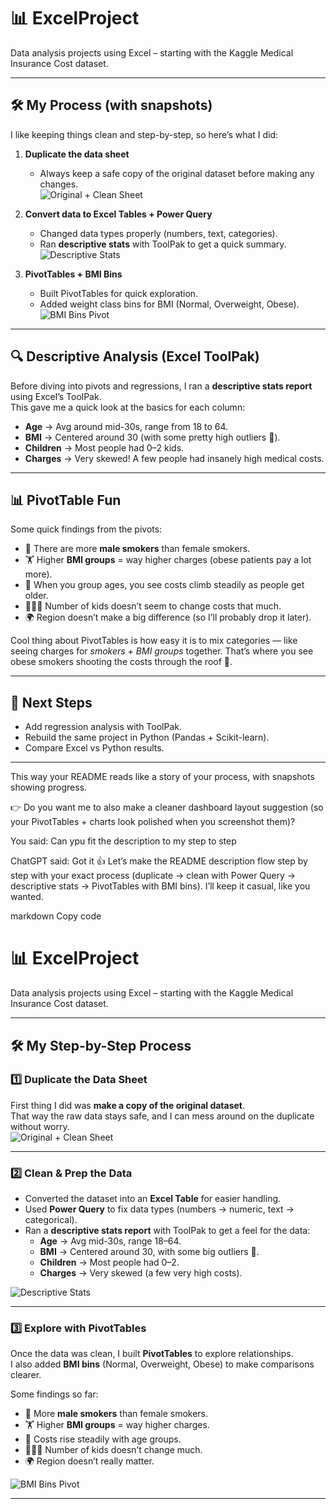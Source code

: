 # 📊 ExcelProject
Data analysis projects using Excel – starting with the Kaggle Medical Insurance Cost dataset.

---

## 🛠 My Process (with snapshots)

I like keeping things clean and step-by-step, so here’s what I did:

1. **Duplicate the data sheet**  
   - Always keep a safe copy of the original dataset before making any changes.  
   ![Original + Clean Sheet](images/step1_duplicate.png)  

2. **Convert data to Excel Tables + Power Query**  
   - Changed data types properly (numbers, text, categories).  
   - Ran **descriptive stats** with ToolPak to get a quick summary.  
   ![Descriptive Stats](images/step2_toolpak.png)  

3. **PivotTables + BMI Bins**  
   - Built PivotTables for quick exploration.  
   - Added weight class bins for BMI (Normal, Overweight, Obese).  
   ![BMI Bins Pivot](images/step3_pivot_bmi.png)  

---

## 🔍 Descriptive Analysis (Excel ToolPak)

Before diving into pivots and regressions, I ran a **descriptive stats report** using Excel’s ToolPak.  
This gave me a quick look at the basics for each column:

- **Age** → Avg around mid-30s, range from 18 to 64.  
- **BMI** → Centered around 30 (with some pretty high outliers 👀).  
- **Children** → Most people had 0–2 kids.  
- **Charges** → Very skewed! A few people had insanely high medical costs.  

---

## 📊 PivotTable Fun

Some quick findings from the pivots:

- 🚬 There are more **male smokers** than female smokers.  
- 🏋️ Higher **BMI groups** = way higher charges (obese patients pay a lot more).  
- 🎂 When you group ages, you see costs climb steadily as people get older.  
- 👨‍👩‍👧 Number of kids doesn’t seem to change costs that much.  
- 🌍 Region doesn’t make a big difference (so I’ll probably drop it later).  

Cool thing about PivotTables is how easy it is to mix categories — like seeing charges for *smokers + BMI groups* together. That’s where you see obese smokers shooting the costs through the roof 🚀.  

---

## 🚀 Next Steps

- Add regression analysis with ToolPak.  
- Rebuild the same project in Python (Pandas + Scikit-learn).  
- Compare Excel vs Python results.  

---
This way your README reads like a story of your process, with snapshots showing progress.

👉 Do you want me to also make a cleaner dashboard layout suggestion (so your PivotTables + charts look polished when you screenshot them)?







You said:
Can ypu fit the description to my step to step


ChatGPT said:
Got it 👍 Let’s make the README description flow step by step with your exact process (duplicate → clean with Power Query → descriptive stats → PivotTables with BMI bins). I’ll keep it casual, like you wanted.

markdown
Copy code
# 📊 ExcelProject
Data analysis projects using Excel – starting with the Kaggle Medical Insurance Cost dataset.

---

## 🛠 My Step-by-Step Process

### 1️⃣ Duplicate the Data Sheet
First thing I did was **make a copy of the original dataset**.  
That way the raw data stays safe, and I can mess around on the duplicate without worry.  
![Original + Clean Sheet](images/step1_duplicate.png)

---

### 2️⃣ Clean & Prep the Data
- Converted the dataset into an **Excel Table** for easier handling.  
- Used **Power Query** to fix data types (numbers → numeric, text → categorical).  
- Ran a **descriptive stats report** with ToolPak to get a feel for the data:  
  - **Age** → Avg mid-30s, range 18–64.  
  - **BMI** → Centered around 30, with some big outliers 👀.  
  - **Children** → Most people had 0–2.  
  - **Charges** → Very skewed (a few very high costs).  

![Descriptive Stats](images/step2_toolpak.png)

---

### 3️⃣ Explore with PivotTables
Once the data was clean, I built **PivotTables** to explore relationships.  
I also added **BMI bins** (Normal, Overweight, Obese) to make comparisons clearer.  

Some findings so far:  
- 🚬 More **male smokers** than female smokers.  
- 🏋️ Higher **BMI groups** = way higher charges.  
- 🎂 Costs rise steadily with age groups.  
- 👨‍👩‍👧 Number of kids doesn’t change much.  
- 🌍 Region doesn’t really matter.  

![BMI Bins Pivot](images/step3_pivot_bmi.png)

---
